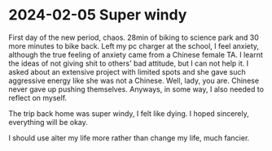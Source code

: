 # 2024-02-05 Super windy
First day of the new period, chaos. 28min of biking to science park and 30 more minutes to
bike back. Left my pc charger at the school, I feel anxiety, although the true feeling of anxiety came from
a Chinese female TA. I learnt the ideas of not giving shit to others' bad attitude, but I can not help it.
I asked about an extensive project with limited spots and she gave such aggressive energy like she was not a Chinese.
Well, lady, you are. Chinese never gave up pushing themselves. Anyways, in some way, I also needed to reflect on myself.

The trip back home was super windy, I felt like dying. I hoped sincerely, everything will be okay.

I should use alter my life more rather than change my life, much fancier.